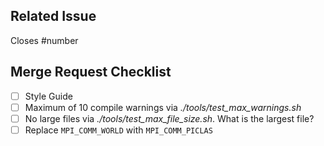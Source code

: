 ## Related Issue

Closes #number

## Merge Request Checklist

* [ ] Style Guide
* [ ] Maximum of 10 compile warnings via *./tools/test_max_warnings.sh*
* [ ] No large files via *./tools/test_max_file_size.sh*. What is the largest file?
* [ ] Replace `MPI_COMM_WORLD` with `MPI_COMM_PICLAS`
